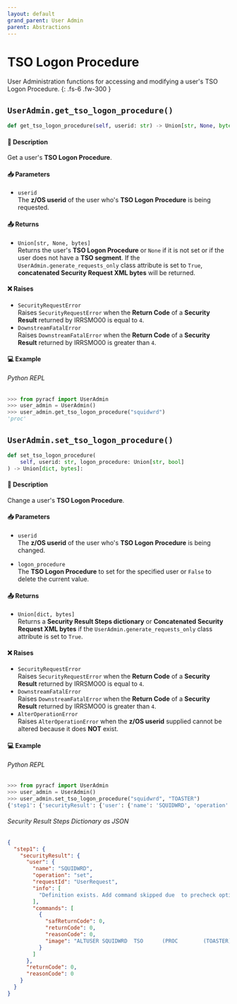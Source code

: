 ```yaml
---
layout: default
grand_parent: User Admin
parent: Abstractions
---
```


# TSO Logon Procedure

User Administration functions for accessing and modifying a user's TSO Logon Procedure. 
{: .fs-6 .fw-300 }

## `UserAdmin.get_tso_logon_procedure()`

```python
def get_tso_logon_procedure(self, userid: str) -> Union[str, None, bytes]:
```

#### 📄 Description

Get a user's **TSO Logon Procedure**.

#### 📥 Parameters
* `userid`<br>
  The **z/OS userid** of the user who's **TSO Logon Procedure** is being requested.

#### 📤 Returns
* `Union[str, None, bytes]`<br>
  Returns the user's **TSO Logon Procedure** or `None` if it is not set or if the user does not have a **TSO segment**. If the `UserAdmin.generate_requests_only` class attribute is set to `True`, **concatenated Security Request XML bytes** will be returned.

#### ❌ Raises
* `SecurityRequestError`<br>
  Raises `SecurityRequestError` when the **Return Code** of a **Security Result** returned by IRRSMO00 is equal to `4`.
* `DownstreamFatalError`<br>
  Raises `DownstreamFatalError` when the **Return Code** of a **Security Result** returned by IRRSMO00 is greater than `4`.

#### 💻 Example

###### Python REPL
```python
>>> from pyracf import UserAdmin
>>> user_admin = UserAdmin()
>>> user_admin.get_tso_logon_procedure("squidwrd")
'proc'
```

## `UserAdmin.set_tso_logon_procedure()`

```python
def set_tso_logon_procedure(
    self, userid: str, logon_procedure: Union[str, bool]
) -> Union[dict, bytes]:
```

#### 📄 Description

Change a user's **TSO Logon Procedure**.

#### 📥 Parameters
* `userid`<br>
  The **z/OS userid** of the user who's **TSO Logon Procedure** is being changed.

* `logon_procedure`<br>
  The **TSO Logon Procedure** to set for the specified user or `False` to delete the current value.

#### 📤 Returns
* `Union[dict, bytes]`<br>
  Returns a **Security Result Steps dictionary** or **Concatenated Security Request XML bytes** if the `UserAdmin.generate_requests_only` class attribute is set to `True`.

#### ❌ Raises
* `SecurityRequestError`<br>
  Raises `SecurityRequestError` when the **Return Code** of a **Security Result** returned by IRRSMO00 is equal to `4`.
* `DownstreamFatalError`<br>
  Raises `DownstreamFatalError` when the **Return Code** of a **Security Result** returned by IRRSMO00 is greater than `4`.
* `AlterOperationError`<br>
  Raises `AlterOperationError` when the **z/OS userid** supplied cannot be altered because it does **NOT** exist.

#### 💻 Example

###### Python REPL
```python
>>> from pyracf import UserAdmin
>>> user_admin = UserAdmin()
>>> user_admin.set_tso_logon_procedure("squidwrd", "TOASTER")
{'step1': {'securityResult': {'user': {'name': 'SQUIDWRD', 'operation': 'set', 'requestId': 'UserRequest', 'info': ['Definition exists. Add command skipped due  to precheck option'], 'commands': [{'safReturnCode': 0, 'returnCode': 0, 'reasonCode': 0, 'image': 'ALTUSER SQUIDWRD  TSO      (PROC        (TOASTER))'}]}, 'returnCode': 0, 'reasonCode': 0, 'runningUserid': 'testuser'}}}
```

###### Security Result Steps Dictionary as JSON
```json
{
  "step1": {
    "securityResult": {
      "user": {
        "name": "SQUIDWRD",
        "operation": "set",
        "requestId": "UserRequest",
        "info": [
          "Definition exists. Add command skipped due  to precheck option"
        ],
        "commands": [
          {
            "safReturnCode": 0,
            "returnCode": 0,
            "reasonCode": 0,
            "image": "ALTUSER SQUIDWRD  TSO      (PROC        (TOASTER))"
          }
        ]
      },
      "returnCode": 0,
      "reasonCode": 0
    }
  }
}
```